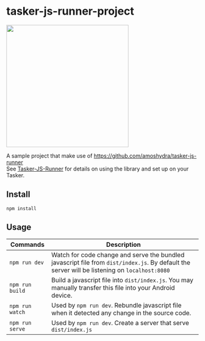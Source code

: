 # tasker-js-runner-project

<img src="https://i.imgur.com/kVxDqf2.png" width="320">  

A sample project that make use of https://github.com/amoshydra/tasker-js-runner  
See [Tasker-JS-Runner](https://github.com/amoshydra/tasker-js-runner) for details on using the library and set up on your Tasker.  

## Install
```
npm install
```

## Usage

| Commands    | Description |
| --- | --- |
| `npm run dev`   | Watch for code change and serve the bundled javascript file from `dist/index.js`. By default the server will be listening on `localhost:8080` |
| `npm run build` | Build a javascript file into `dist/index.js`. You may manually transfer this file into your Android device. |
| `npm run watch` | Used by `npm run dev`. Rebundle javascript file when it detected any change in the source code.
| `npm run serve` | Used by `npm run dev`. Create a server that serve `dist/index.js`
